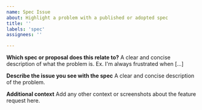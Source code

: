 ```yaml
---
name: Spec Issue
about: Highlight a problem with a published or adopted spec
title: ''
labels: 'spec'
assignees: ''

---
```


**Which spec or proposal does this relate to?**
A clear and concise description of what the problem is. Ex. I'm always frustrated when [...]

**Describe the issue you see with the spec**
A clear and concise description of the problem.

**Additional context**
Add any other context or screenshots about the feature request here.
